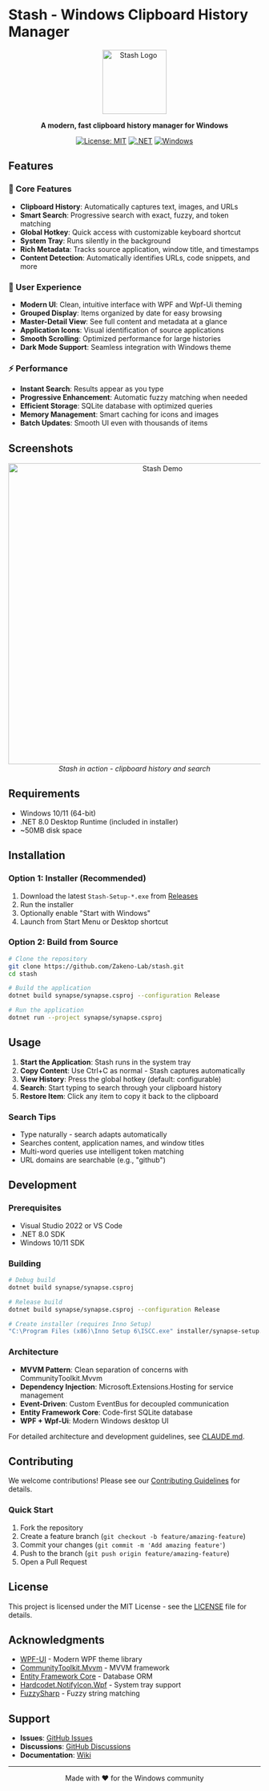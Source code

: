 # Stash - Windows Clipboard History Manager

<div align="center">
  <img src="synapse/logo_stash2.ico" alt="Stash Logo" width="128" height="128">
  
  **A modern, fast clipboard history manager for Windows**
  
  [![License: MIT](https://img.shields.io/badge/License-MIT-yellow.svg)](https://opensource.org/licenses/MIT)
  [![.NET](https://img.shields.io/badge/.NET-8.0-blue.svg)](https://dotnet.microsoft.com/download)
  [![Windows](https://img.shields.io/badge/Platform-Windows%2010%2F11-0078d7.svg)](https://www.microsoft.com/windows)
</div>

## Features

### 🚀 Core Features
- **Clipboard History**: Automatically captures text, images, and URLs
- **Smart Search**: Progressive search with exact, fuzzy, and token matching
- **Global Hotkey**: Quick access with customizable keyboard shortcut
- **System Tray**: Runs silently in the background
- **Rich Metadata**: Tracks source application, window title, and timestamps
- **Content Detection**: Automatically identifies URLs, code snippets, and more

### 🎨 User Experience
- **Modern UI**: Clean, intuitive interface with WPF and Wpf-Ui theming
- **Grouped Display**: Items organized by date for easy browsing
- **Master-Detail View**: See full content and metadata at a glance
- **Application Icons**: Visual identification of source applications
- **Smooth Scrolling**: Optimized performance for large histories
- **Dark Mode Support**: Seamless integration with Windows theme

### ⚡ Performance
- **Instant Search**: Results appear as you type
- **Progressive Enhancement**: Automatic fuzzy matching when needed
- **Efficient Storage**: SQLite database with optimized queries
- **Memory Management**: Smart caching for icons and images
- **Batch Updates**: Smooth UI even with thousands of items

## Screenshots

<div align="center">
  <img src="docs/images/stash-demo.gif" alt="Stash Demo" width="600">
  <br>
  <em>Stash in action - clipboard history and search</em>
</div>

## Requirements

- Windows 10/11 (64-bit)
- .NET 8.0 Desktop Runtime (included in installer)
- ~50MB disk space

## Installation

### Option 1: Installer (Recommended)
1. Download the latest `Stash-Setup-*.exe` from [Releases](https://github.com/Zakeno-Lab/stash/releases)
2. Run the installer
3. Optionally enable "Start with Windows"
4. Launch from Start Menu or Desktop shortcut

### Option 2: Build from Source
```bash
# Clone the repository
git clone https://github.com/Zakeno-Lab/stash.git
cd stash

# Build the application
dotnet build synapse/synapse.csproj --configuration Release

# Run the application
dotnet run --project synapse/synapse.csproj
```

## Usage

1. **Start the Application**: Stash runs in the system tray
2. **Copy Content**: Use Ctrl+C as normal - Stash captures automatically
3. **View History**: Press the global hotkey (default: configurable)
4. **Search**: Start typing to search through your clipboard history
5. **Restore Item**: Click any item to copy it back to the clipboard

### Search Tips
- Type naturally - search adapts automatically
- Searches content, application names, and window titles
- Multi-word queries use intelligent token matching
- URL domains are searchable (e.g., "github")

## Development

### Prerequisites
- Visual Studio 2022 or VS Code
- .NET 8.0 SDK
- Windows 10/11 SDK

### Building
```bash
# Debug build
dotnet build synapse/synapse.csproj

# Release build  
dotnet build synapse/synapse.csproj --configuration Release

# Create installer (requires Inno Setup)
"C:\Program Files (x86)\Inno Setup 6\ISCC.exe" installer/synapse-setup.iss
```

### Architecture
- **MVVM Pattern**: Clean separation of concerns with CommunityToolkit.Mvvm
- **Dependency Injection**: Microsoft.Extensions.Hosting for service management
- **Event-Driven**: Custom EventBus for decoupled communication
- **Entity Framework Core**: Code-first SQLite database
- **WPF + Wpf-Ui**: Modern Windows desktop UI

For detailed architecture and development guidelines, see [CLAUDE.md](CLAUDE.md).

## Contributing

We welcome contributions! Please see our [Contributing Guidelines](CONTRIBUTING.md) for details.

### Quick Start
1. Fork the repository
2. Create a feature branch (`git checkout -b feature/amazing-feature`)
3. Commit your changes (`git commit -m 'Add amazing feature'`)
4. Push to the branch (`git push origin feature/amazing-feature`)
5. Open a Pull Request

## License

This project is licensed under the MIT License - see the [LICENSE](LICENSE) file for details.

## Acknowledgments

- [WPF-UI](https://github.com/lepoco/wpfui) - Modern WPF theme library
- [CommunityToolkit.Mvvm](https://github.com/CommunityToolkit/dotnet) - MVVM framework
- [Entity Framework Core](https://github.com/dotnet/efcore) - Database ORM
- [Hardcodet.NotifyIcon.Wpf](https://github.com/hardcodet/wpf-notifyicon) - System tray support
- [FuzzySharp](https://github.com/JakeBayer/FuzzySharp) - Fuzzy string matching

## Support

- **Issues**: [GitHub Issues](https://github.com/Zakeno-Lab/stash/issues)
- **Discussions**: [GitHub Discussions](https://github.com/Zakeno-Lab/stash/discussions)
- **Documentation**: [Wiki](https://github.com/Zakeno-Lab/stash/wiki)

---

<div align="center">
  Made with ❤️ for the Windows community
</div>
